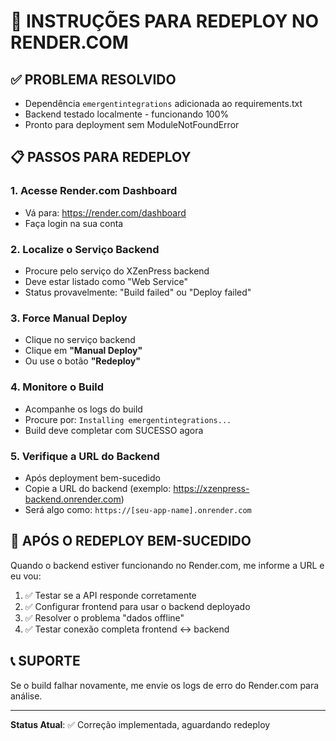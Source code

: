 # 🚀 INSTRUÇÕES PARA REDEPLOY NO RENDER.COM

## ✅ PROBLEMA RESOLVIDO
- Dependência `emergentintegrations` adicionada ao requirements.txt
- Backend testado localmente - funcionando 100%
- Pronto para deployment sem ModuleNotFoundError

## 📋 PASSOS PARA REDEPLOY

### 1. Acesse Render.com Dashboard
- Vá para: https://render.com/dashboard
- Faça login na sua conta

### 2. Localize o Serviço Backend
- Procure pelo serviço do XZenPress backend
- Deve estar listado como "Web Service"
- Status provavelmente: "Build failed" ou "Deploy failed"

### 3. Force Manual Deploy
- Clique no serviço backend
- Clique em **"Manual Deploy"** 
- Ou use o botão **"Redeploy"**

### 4. Monitore o Build
- Acompanhe os logs do build
- Procure por: `Installing emergentintegrations...`
- Build deve completar com SUCESSO agora

### 5. Verifique a URL do Backend
- Após deployment bem-sucedido
- Copie a URL do backend (exemplo: https://xzenpress-backend.onrender.com)
- Será algo como: `https://[seu-app-name].onrender.com`

## 🔧 APÓS O REDEPLOY BEM-SUCEDIDO

Quando o backend estiver funcionando no Render.com, me informe a URL e eu vou:

1. ✅ Testar se a API responde corretamente
2. ✅ Configurar frontend para usar o backend deployado
3. ✅ Resolver o problema "dados offline" 
4. ✅ Testar conexão completa frontend ↔ backend

## 📞 SUPORTE
Se o build falhar novamente, me envie os logs de erro do Render.com para análise.

---
**Status Atual**: ✅ Correção implementada, aguardando redeploy
